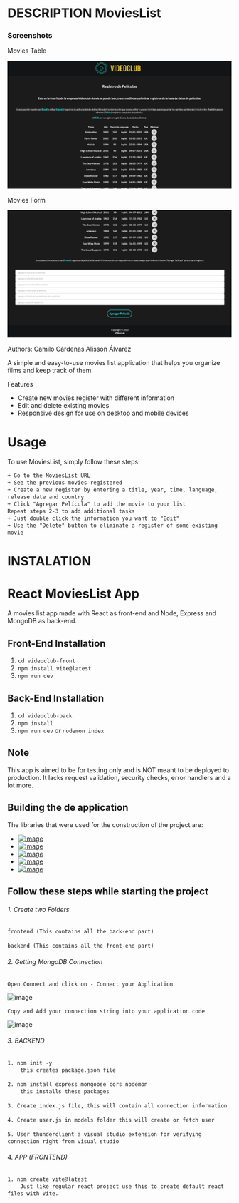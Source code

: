 # DESCRIPTION MoviesList

### Screenshots
 
 Movies Table
 
![image](https://github.com/Camicardenasp/videoclub-front/blob/main/public/Readme%20Images/VideoclubTable.png)

Movies Form

![image](https://github.com/Camicardenasp/videoclub-front/blob/main/public/Readme%20Images/VideoClubForm.png)



Authors: Camilo Cárdenas
         Alisson Álvarez

A simple and easy-to-use movies list application that helps you organize films and keep track of them.

Features

   + Create new movies register with different information
   + Edit and delete existing movies
   + Responsive design for use on desktop and mobile devices
   
# Usage

To use MoviesList, simply follow these steps:

    + Go to the MoviesList URL
    + See the previous movies registered
    + Create a new register by entering a title, year, time, language, release date and country
    + Click "Agregar Película" to add the movie to your list
    Repeat steps 2-3 to add additional tasks
    + Just double click the information you want to "Edit" 
    + Use the "Delete" button to eliminate a register of some existing movie

# INSTALATION

# React MoviesList App
A movies list app made with React as front-end and Node, Express and MongoDB as back-end.

## Front-End Installation
1. `cd videoclub-front`
2. `npm install vite@latest`
3. `npm run dev`

## Back-End Installation
1. `cd videoclub-back`
2. `npm install`
3. `npm run dev` or `nodemon index`

## Note
This app is aimed to be for testing only and is NOT meant to be deployed to production. It lacks request validation, security checks, error handlers and a lot more.

## Building the de application

The libraries that were used for the construction of the project are:

* <a href="https://reactjs.org">![image](https://user-images.githubusercontent.com/50422794/211116164-7b79fadd-869a-43e3-8053-a224f080f9c2.png)</a>
* <a href="https://expressjs.com/es/">![image](https://user-images.githubusercontent.com/50422794/215832140-54a86230-4ede-459c-82e3-5c05ee219f10.png)</a>
* <a href="https://www.mongodb.com/">![image](https://user-images.githubusercontent.com/50422794/215832681-e822e2d6-ae97-4c63-9d0b-be6c36a2eda1.png)</a>
* <a href="https://nodejs.org/es/">![image](https://user-images.githubusercontent.com/50422794/215834151-4c767188-7bfa-406e-9967-9c07dc4f737f.png)</a>
* <a href="https://www.npmjs.com/package/axios">![image](https://user-images.githubusercontent.com/50422794/215833618-06eef285-0ac3-46be-ac0c-44bc311dc823.png)
</a>

## Follow these steps while starting the project

###### 1.  Create two Folders

    frontend (This contains all the back-end part)
  
    backend (This contains all the front-end part)
  
###### 2.  Getting MongoDB Connection

    Open Connect and click on - Connect your Application
    
  ![image](https://user-images.githubusercontent.com/76637730/174515425-a6b7db82-5cd3-4cc3-9b27-ecad8e395983.png)
  
    Copy and Add your connection string into your application code
    
  ![image](https://user-images.githubusercontent.com/76637730/174516230-232c6be6-d00b-4067-b15e-1f9cf9c57784.png)

  
###### 3.  BACKEND

    1. npm init -y
        this creates package.json file
        
    2. npm install express mongoose cors nodemon
        this installs these packages
        
    3. Create index.js file, this will contain all connection information
    
    4. Create user.js in models folder this will create or fetch user
    
    5. User thunderclient a visual studio extension for verifying connection right from visual studio
  
###### 4.  APP (FRONTEND)

    1. npm create vite@latest 
        Just like regular react project use this to create default react files with Vite.
 
